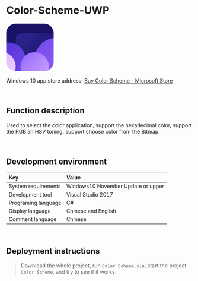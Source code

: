 # Color-Scheme-UWP

![](ScreenShot/logo.png)

 
 Windows 10 app store address: 
[Buy Color Scheme - Microsoft Store](https://apps.microsoft.com/detail/9njxvm10vx16)


<br/>

## Function description

Used to select the color application, support the hexadecimal color, support the RGB an HSV toning, support choose color from the Bitmap.


<br/>

## Development environment

|Key|Value|
|:-|:-|
|System requirements| Windows10 November Update or upper|
|Development tool|Visual Studio 2017|
|Programing language|C#|
|Display language|Chinese and English|
|Comment language|Chinese|


<br/>

## Deployment instructions

> Download the whole project, run `Color Scheme.sln`, start the project `Color Scheme`, and try to see if it works.